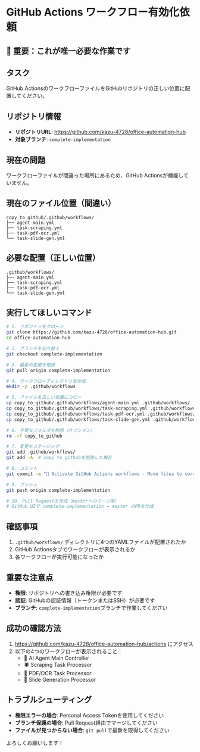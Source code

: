 # GitHub Actions ワークフロー有効化依頼

## 🎯 重要：これが唯一必要な作業です

## タスク
GitHub ActionsのワークフローファイルをGitHubリポジトリの正しい位置に配置してください。

## リポジトリ情報
- **リポジトリURL**: https://github.com/kazu-4728/office-automation-hub
- **対象ブランチ**: `complete-implementation`

## 現在の問題
ワークフローファイルが間違った場所にあるため、GitHub Actionsが機能していません。

## 現在のファイル位置（間違い）
```
copy_to_github/.github/workflows/
├── agent-main.yml
├── task-scraping.yml
├── task-pdf-ocr.yml
└── task-slide-gen.yml
```

## 必要な配置（正しい位置）
```
.github/workflows/
├── agent-main.yml
├── task-scraping.yml
├── task-pdf-ocr.yml
└── task-slide-gen.yml
```

## 実行してほしいコマンド
```bash
# 1. リポジトリをクローン
git clone https://github.com/kazu-4728/office-automation-hub.git
cd office-automation-hub

# 2. ブランチを切り替え
git checkout complete-implementation

# 3. 最新の変更を取得
git pull origin complete-implementation

# 4. ワークフローディレクトリを作成
mkdir -p .github/workflows

# 5. ファイルを正しい位置にコピー
cp copy_to_github/.github/workflows/agent-main.yml .github/workflows/
cp copy_to_github/.github/workflows/task-scraping.yml .github/workflows/
cp copy_to_github/.github/workflows/task-pdf-ocr.yml .github/workflows/
cp copy_to_github/.github/workflows/task-slide-gen.yml .github/workflows/

# 6. 不要なフォルダを削除（オプション）
rm -rf copy_to_github

# 7. 変更をステージング
git add .github/workflows/
git add -A  # copy_to_githubを削除した場合

# 8. コミット
git commit -m "🚀 Activate GitHub Actions workflows - Move files to correct location"

# 9. プッシュ
git push origin complete-implementation

# 10. Pull Requestを作成（masterへのマージ用）
# GitHub UIで complete-implementation → master のPRを作成
```

## 確認事項
1. `.github/workflows/` ディレクトリに4つのYAMLファイルが配置されたか
2. GitHub Actionsタブでワークフローが表示されるか
3. 各ワークフローが実行可能になったか

## 重要な注意点
- **権限**: リポジトリへの書き込み権限が必要です
- **認証**: GitHubの認証情報（トークンまたはSSH）が必要です
- **ブランチ**: `complete-implementation`ブランチで作業してください

## 成功の確認方法
1. https://github.com/kazu-4728/office-automation-hub/actions にアクセス
2. 以下の4つのワークフローが表示されること：
   - 🤖 AI Agent Main Controller
   - 🕷️ Scraping Task Processor
   - 📄 PDF/OCR Task Processor
   - 🎨 Slide Generation Processor

## トラブルシューティング
- **権限エラーの場合**: Personal Access Tokenを使用してください
- **ブランチ保護の場合**: Pull Request経由でマージしてください
- **ファイルが見つからない場合**: `git pull`で最新を取得してください

よろしくお願いします！